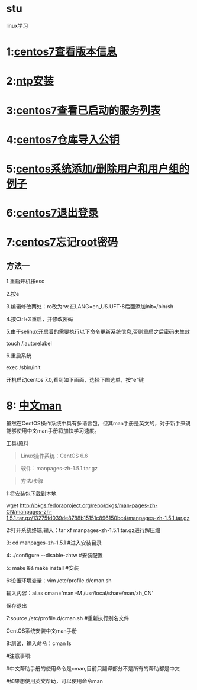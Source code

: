 # stu
linux学习 

# 1:[centos7查看版本信息](https://github.com/vekrio/stu/blob/master/20170718/Redhat-release)

# 2:[ntp安装](https://github.com/vekrio/stu/blob/master/20170718/ntp)

# 3:[centos7查看已启动的服务列表](https://github.com/vekrio/stu/blob/master/20170718/list-unit-files)

# 4:[centos7仓库导入公钥](https://github.com/vekrio/stu/blob/master/20170718/%E5%AF%BC%E5%85%A5%E5%85%AC%E9%92%A5)

# 5:[centos系统添加/删除用户和用户组的例子](http://www.111cn.net/sys/CentOS/63650.htm)

# 6:[centos7退出登录](http://blog.csdn.net/huangxiang360729/article/details/52650107)

# 7:[centos7忘记root密码](https://jingyan.baidu.com/article/cbf0e5009d61322eab28935f.html)

 ## 方法一

1.重启开机按esc

2.按e

3.编辑修改两处：ro改为rw,在LANG=en_US.UFT-8后面添加init=/bin/sh

4.按Ctrl+X重启，并修改密码

5.由于selinux开启着的需要执行以下命令更新系统信息,否则重启之后密码未生效

touch /.autorelabel

6.重启系统

exec /sbin/init

   开机启动centos 7.0,看到如下画面，选择下图选单，按"e"键
# 8:  [ 中文man ](https://jingyan.baidu.com/article/f25ef25466bffc482c1b82b6.html)

虽然在CentOS操作系统中具有多语言包，但其man手册是英文的，对于新手来说能够使用中文man手册将加快学习速度。

工具/原料

>Linux操作系统：CentOS 6.6

>软件：manpages-zh-1.5.1.tar.gz

>方法/步骤

1:将安装包下载到本地

wget http://pkgs.fedoraproject.org/repo/pkgs/man-pages-zh-CN/manpages-zh-1.5.1.tar.gz/13275fd039de8788b15151c896150bc4/manpages-zh-1.5.1.tar.gz


2:打开系统终端,输入：tar xf manpages-zh-1.5.1.tar.gz进行解压缩

3: cd manpages-zh-1.5.1             #进入安装目录

4: ./configure --disable-zhtw      #安装配置

5:  make && make install            #安装

6:设置环境变量：vim /etc/profile.d/cman.sh

  输入内容：alias cman='man -M /usr/local/share/man/zh_CN'
  
  保存退出

7:source /etc/profile.d/cman.sh      #重新执行别名文件

CentOS系统安装中文man手册

8:测试，输入命令：cman ls

  #注意事项:
  
  #中文帮助手册的使用命令是cman,目前只翻译部分不是所有的帮助都是中文
  
  #如果想使用英文帮助，可以使用命令man
